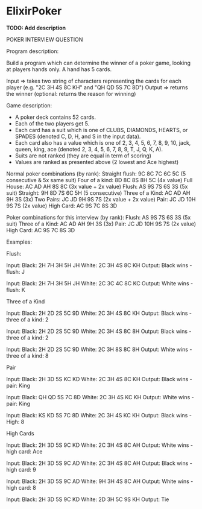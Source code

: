 # ElixirPoker

**TODO: Add description**

POKER INTERVIEW QUESTION



Program description:

Build a program which can determine the winner of a poker game, looking at players hands only. A hand has 5 cards.

Input   =>  takes two string of characters representing the cards for each player (e.g. "2C 3H 4S 8C KH" and "QH QD 5S 7C 8D")
Output => returns the winner (optional: returns the reason for winning) 



Game description:

- A poker deck contains 52 cards.
- Each of the two players get 5.
- Each card has a suit which is one of CLUBS, DIAMONDS, HEARTS, or SPADES (denoted C, D, H, and S in the input data). 
- Each card also has a value which is one of 2, 3, 4, 5, 6, 7, 8, 9, 10, jack, queen, king, ace (denoted 2, 3, 4, 5, 6, 7, 8, 9, T, J, Q, K, A). 
- Suits are not ranked (they are equal in term of scoring)
- Values are ranked as presented above (2 lowest and Ace highest)

Normal poker combinations (by rank):
Straight flush:     9C 8C 7C 6C 5C       (5 consecutive & 5x same suit)
Four of a kind:    8D 8C 8S 8H 5C       (4x value)
Full House:         AC AD AH 8S 8C      (3x value + 2x value)
Flush:                 AS 9S 7S 6S 3S       (5x suit)
Straight:              9H 8D 7S 6C 5H       (5 consecutive)
Three of a Kind:  AC AD AH 9H 3S      (3x)
Two Pairs:          JC JD 9H 9S 7S        (2x value + 2x value)
Pair:                   JC JD 10H 9S 7S       (2x value) 
High Card:          AC 9S 7C 8S 3D        


Poker combinations for this interview (by rank):
Flush:                 AS 9S 7S 6S 3S       (5x suit)
Three of a Kind:  AC AD AH 9H 3S      (3x)
Pair:                   JC JD 10H 9S 7S       (2x value) 
High Card:          AC 9S 7C 8S 3D


Examples:

Flush:

Input: Black: 2H 7H 3H 5H JH White: 2C 3H 4S 8C KH
Output: Black wins - flush: J

Input: Black: 2H 7H 3H 5H JH White: 2C 3C 4C 8C KC
Output: White wins - flush: K



Three of a Kind

Input: Black: 2H 2D 2S 5C 9D White: 2C 3H 4S 8C KH
Output: Black wins - three of a kind: 2

Input: Black: 2H 2D 2S 5C 9D White: 2C 3H 4S 8C 8H
Output: Black wins - three of a kind: 2

Input: Black: 2H 2D 2S 5C 9D White: 2C 3H 8S 8C 8H
Output: White wins - three of a kind: 8



Pair

Input: Black: 2H 3D 5S KC KD White: 2C 3H 4S 8C KH
Output: Black wins - pair: King

Input: Black: QH QD 5S 7C 8D White: 2C 3H 4S KC KH
Output: White wins - pair: King

Input: Black: KS KD 5S 7C 8D White: 2C 3H 4S KC KH
Output: Black wins - High: 8



High Cards

Input: Black: 2H 3D 5S 9C KD White: 2C 3H 4S 8C AH
Output: White wins - high card: Ace 

Input: Black: 2H 3D 5S 9C AD White: 2C 3H 4S 8C AH
Output: Black wins - high card: 9 

Input: Black: 2H 3D 5S 9C AD White: 9H 3H 4S 8C AH
Output: White wins - high card: 8

Input: Black: 2H 3D 5S 9C KD White: 2D 3H 5C 9S KH
Output: Tie
